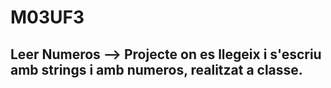 # M03UF3
  ## Leer Numeros --> Projecte on es llegeix i s'escriu amb strings i amb numeros, realitzat a classe.
